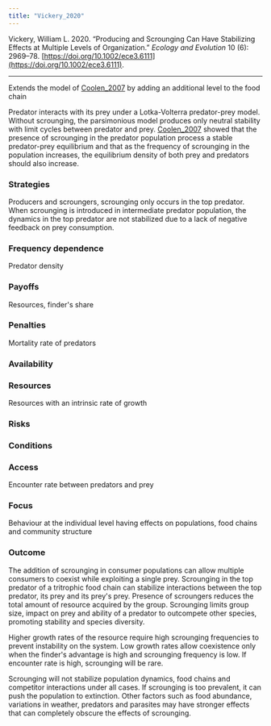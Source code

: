 ```yaml
---
title: "Vickery_2020"
---
```


Vickery, William L. 2020. “Producing and Scrounging Can Have Stabilizing Effects at Multiple Levels of Organization.” _Ecology and Evolution_ 10 (6): 2969–78. [https://doi.org/10.1002/ece3.6111](https://doi.org/10.1002/ece3.6111).

---

Extends the model of [Coolen_2007](Coolen_2007.md) by adding an additional level to the food chain

Predator interacts with its prey under a Lotka-Volterra predator-prey model. Without scrounging, the parsimonious model produces only neutral stability with limit cycles between predator and prey. [Coolen_2007](Coolen_2007.md) showed that the presence of scrounging in the predator population process a stable predator-prey equilibrium and that as the frequency of scrounging in the population increases, the equilibrium density of both prey and predators should also increase. 



### Strategies
Producers and scroungers, scrounging only occurs in the top predator. When scrounging is introduced in intermediate predator population, the dynamics in the top predator are not stabilized due to a lack of negative feedback on prey consumption. 

### Frequency dependence
Predator density

### Payoffs
Resources, finder's share

### Penalties
Mortality rate of predators

### Availability

### Resources
Resources with an intrinsic rate of growth

### Risks

### Conditions

### Access
Encounter rate between predators and prey

### Focus
Behaviour at the individual level having effects on populations, food chains and community structure

### Outcome
The addition of scrounging in consumer populations can allow multiple consumers to coexist while exploiting a single prey. Scrounging in the top predator of a tritrophic food chain can stabilize interactions between the top predator, its prey and its prey's prey. Presence of scroungers reduces the total amount of resource acquired by the group. Scrounging limits group size, impact on prey and ability of a predator to outcompete other species, promoting stability and species diversity. 

Higher growth rates of the resource require high scrounging frequencies to prevent instability on the system. Low growth rates allow coexistence only when the finder's advantage is high and scrounging frequency is low. If encounter rate is high, scrounging will be rare. 

Scrounging will not stabilize population dynamics, food chains and competitor interactions under all cases. If scrounging is too prevalent, it can push the population to extinction. Other factors such as food abundance, variations in weather, predators and parasites may have stronger effects that can completely obscure the effects of scrounging. 


